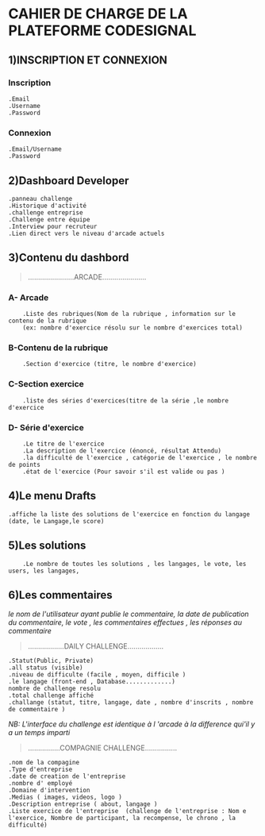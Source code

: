 # CAHIER DE CHARGE DE LA PLATEFORME CODESIGNAL

## 1)INSCRIPTION ET CONNEXION

  ### Inscription

	.Email
	.Username
	.Password

  ### Connexion

	.Email/Username
	.Password

## 2)Dashboard Developer

	.panneau challenge
	.Historique d'activité
	.challenge entreprise
	.Challenge entre équipe
	.Interview pour recruteur
	.Lien direct vers le niveau d'arcade actuels

## 3)Contenu du dashbord

> .......................ARCADE......................

  ### A- Arcade
   
        .Liste des rubriques(Nom de la rubrique , information sur le contenu de la rubrique
        (ex: nombre d'exercice résolu sur le nombre d'exercices total)
	
  ### B-Contenu de la rubrique 
   
        .Section d'exercice (titre, le nombre d'exercice)
	
  ### C-Section exercice
   
        .liste des séries d'exercices(titre de la série ,le nombre d'exercice
	
  ### D- Série d'exercice
   
        .Le titre de l'exercice
        .La description de l'exercice (énoncé, résultat Attendu)
        .la difficulté de l'exercice , catégorie de l'exercice , le nombre de points
        .état de l'exercice (Pour savoir s'il est valide ou pas )

## 4)Le menu Drafts

	.affiche la liste des solutions de l'exercice en fonction du langage (date, le Langage,le score)
	
## 5)Les solutions

        .Le nombre de toutes les solutions , les langages, le vote, les users, les langages,
	
## 6)Les commentaires

   _le nom de l'utilisateur ayant publie le commentaire, la date de publication du commentaire, le vote , les          	    commentaires effectues , les réponses au commentaire_

> ..................DAILY CHALLENGE..................

	.Statut(Public, Private)
	.all status (visible)
	.niveau de difficulte (facile , moyen, difficile )
	.le langage (front-end , Database.............)
	nombre de challenge resolu
	.total challenge affiché
	.challange (statut, titre, langage, date , nombre d'inscrits , nombre de commentaire )
_NB:  L'interface du challenge est identique à l 'arcade à la difference qui'il y a un temps imparti_

> ................COMPAGNIE CHALLENGE................

	.nom de la compagine
	.Type d'entreprise
	.date de creation de l'entreprise
	.nombre d' employé
	.Domaine d'intervention
	.Medias ( images, videos, logo )
	.Description entreprise ( about, langage )
	.Liste exercice de l'entreprise  (challenge de l'entreprise : Nom e l'exercice, Nombre de participant, la recompense, le chrono , la difficulté)
	
	
